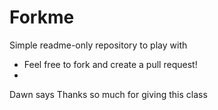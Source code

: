 Forkme
======

Simple readme-only repository to play with


* Feel free to fork and create a pull request!
* 
Dawn says Thanks so much for giving this class

